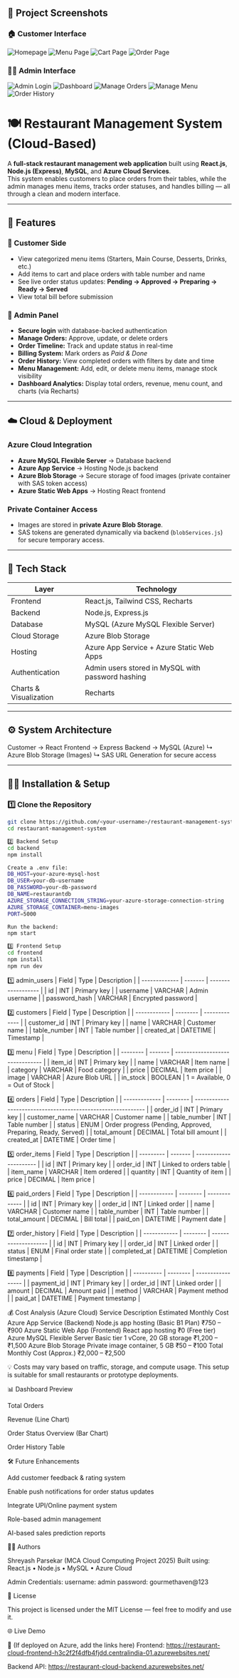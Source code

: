 ## 📸 Project Screenshots

### 🏠 Customer Interface
![Homepage](./screenshots/homepage.png)
![Menu Page](./screenshots/menu.png)
![Cart Page](./screenshots/cart.png)
![Order Page](./screenshots/order.png)

### 🧑‍💼 Admin Interface
![Admin Login](./screenshots/admin-login.png)
![Dashboard](./screenshots/dashboard.png)
![Manage Orders](./screenshots/manage-orders.png)
![Manage Menu](./screenshots/manage-menu.png)
![Order History](./screenshots/order-history.png)

# 🍽️ Restaurant Management System (Cloud-Based)

A **full-stack restaurant management web application** built using **React.js**, **Node.js (Express)**, **MySQL**, and **Azure Cloud Services**.  
This system enables customers to place orders from their tables, while the admin manages menu items, tracks order statuses, and handles billing — all through a clean and modern interface.

---

## 🚀 Features

### 🧾 Customer Side
- View categorized menu items (Starters, Main Course, Desserts, Drinks, etc.)
- Add items to cart and place orders with table number and name
- See live order status updates: **Pending → Approved → Preparing → Ready → Served**
- View total bill before submission

### 🔑 Admin Panel
- **Secure login** with database-backed authentication
- **Manage Orders:** Approve, update, or delete orders
- **Order Timeline:** Track and update status in real-time
- **Billing System:** Mark orders as *Paid & Done*
- **Order History:** View completed orders with filters by date and time
- **Menu Management:** Add, edit, or delete menu items, manage stock visibility
- **Dashboard Analytics:** Display total orders, revenue, menu count, and charts (via Recharts)

---

## ☁️ Cloud & Deployment

### Azure Cloud Integration
- **Azure MySQL Flexible Server** → Database backend  
- **Azure App Service** → Hosting Node.js backend  
- **Azure Blob Storage** → Secure storage of food images (private container with SAS token access)  
- **Azure Static Web Apps** → Hosting React frontend  

### Private Container Access
- Images are stored in **private Azure Blob Storage**.
- SAS tokens are generated dynamically via backend (`blobServices.js`) for secure temporary access.

---

## 🧰 Tech Stack

| Layer | Technology |
|-------|-------------|
| Frontend | React.js, Tailwind CSS, Recharts |
| Backend | Node.js, Express.js |
| Database | MySQL (Azure MySQL Flexible Server) |
| Cloud Storage | Azure Blob Storage |
| Hosting | Azure App Service + Azure Static Web Apps |
| Authentication | Admin users stored in MySQL with password hashing |
| Charts & Visualization | Recharts |

---

## ⚙️ System Architecture

Customer → React Frontend → Express Backend → MySQL (Azure)
↳ Azure Blob Storage (Images)
↳ SAS URL Generation for secure access


---

## 🧑‍💻 Installation & Setup

### 1️⃣ Clone the Repository
```bash
git clone https://github.com/<your-username>/restaurant-management-system.git
cd restaurant-management-system

2️⃣ Backend Setup
cd backend
npm install

Create a .env file:
DB_HOST=your-azure-mysql-host
DB_USER=your-db-username
DB_PASSWORD=your-db-password
DB_NAME=restaurantdb
AZURE_STORAGE_CONNECTION_STRING=your-azure-storage-connection-string
AZURE_STORAGE_CONTAINER=menu-images
PORT=5000

Run the backend:
npm start

3️⃣ Frontend Setup
cd frontend
npm install
npm run dev


```
1️⃣ admin_users
| Field         | Type    | Description        |
| ------------- | ------- | ------------------ |
| id            | INT     | Primary key        |
| username      | VARCHAR | Admin username     |
| password_hash | VARCHAR | Encrypted password |

2️⃣ customers
| Field        | Type     | Description   |
| ------------ | -------- | ------------- |
| customer_id  | INT      | Primary key   |
| name         | VARCHAR  | Customer name |
| table_number | INT      | Table number  |
| created_at   | DATETIME | Timestamp     |

3️⃣ menu
| Field    | Type    | Description                     |
| -------- | ------- | ------------------------------- |
| item_id  | INT     | Primary key                     |
| name     | VARCHAR | Item name                       |
| category | VARCHAR | Food category                   |
| price    | DECIMAL | Item price                      |
| image    | VARCHAR | Azure Blob URL                  |
| in_stock | BOOLEAN | 1 = Available, 0 = Out of Stock |

4️⃣ orders
| Field         | Type     | Description                                                  |
| ------------- | -------- | ------------------------------------------------------------ |
| order_id      | INT      | Primary key                                                  |
| customer_name | VARCHAR  | Customer name                                                |
| table_number  | INT      | Table number                                                 |
| status        | ENUM     | Order progress (Pending, Approved, Preparing, Ready, Served) |
| total_amount  | DECIMAL  | Total bill amount                                            |
| created_at    | DATETIME | Order time                                                   |

5️⃣ order_items
| Field     | Type    | Description            |
| --------- | ------- | ---------------------- |
| id        | INT     | Primary key            |
| order_id  | INT     | Linked to orders table |
| item_name | VARCHAR | Item ordered           |
| quantity  | INT     | Quantity of item       |
| price     | DECIMAL | Item price             |

6️⃣ paid_orders
| Field        | Type     | Description   |
| ------------ | -------- | ------------- |
| id           | INT      | Primary key   |
| order_id     | INT      | Linked order  |
| name         | VARCHAR  | Customer name |
| table_number | INT      | Table number  |
| total_amount | DECIMAL  | Bill total    |
| paid_on      | DATETIME | Payment date  |

7️⃣ order_history
| Field        | Type     | Description          |
| ------------ | -------- | -------------------- |
| id           | INT      | Primary key          |
| order_id     | INT      | Linked order         |
| status       | ENUM     | Final order state    |
| completed_at | DATETIME | Completion timestamp |

8️⃣ payments
| Field      | Type     | Description       |
| ---------- | -------- | ----------------- |
| payment_id | INT      | Primary key       |
| order_id   | INT      | Linked order      |
| amount     | DECIMAL  | Amount paid       |
| method     | VARCHAR  | Payment method    |
| paid_at    | DATETIME | Payment timestamp |

💰 Cost Analysis (Azure Cloud)
Service	Description	Estimated Monthly Cost
Azure App Service (Backend)	Node.js app hosting (Basic B1 Plan)	₹750 – ₹900
Azure Static Web App (Frontend)	React app hosting	₹0 (Free tier)
Azure MySQL Flexible Server	Basic tier 1 vCore, 20 GB storage	₹1,200 – ₹1,500
Azure Blob Storage	Private image container, 5 GB	₹50 – ₹100
Total Monthly Cost	(Approx.)	₹2,000 – ₹2,500

💡 Costs may vary based on traffic, storage, and compute usage.
This setup is suitable for small restaurants or prototype deployments.

📊 Dashboard Preview

Total Orders

Revenue (Line Chart)

Order Status Overview (Bar Chart)

Order History Table

🛠️ Future Enhancements

Add customer feedback & rating system

Enable push notifications for order status updates

Integrate UPI/Online payment system

Role-based admin management

AI-based sales prediction reports

🧑‍🏫 Authors

Shreyash Parsekar (MCA Cloud Computing Project 2025)
Built using: React.js • Node.js • MySQL • Azure Cloud

Admin Credentials:
username: admin
password: gourmethaven@123

📄 License

This project is licensed under the MIT License — feel free to modify and use it.

🌐 Live Demo

🔗 (If deployed on Azure, add the links here)
Frontend: https://restaurant-cloud-frontend-h3c2f2f4dfb4fjdd.centralindia-01.azurewebsites.net/

Backend API: https://restaurant-cloud-backend.azurewebsites.net/

